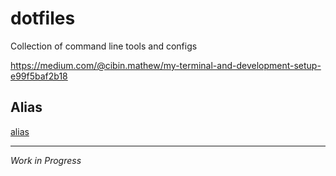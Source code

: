 # dotfiles
Collection of command line tools and configs

https://medium.com/@cibin.mathew/my-terminal-and-development-setup-e99f5baf2b18

## Alias
[alias](alias.sh)

---

<i>Work in Progress</i>
